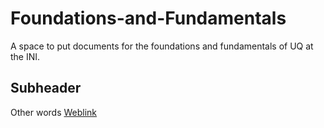 # Foundations-and-Fundamentals
A space to put documents for the foundations and fundamentals of UQ at the INI.

## Subheader

Other words
[Weblink](http://www.google.co.uk)
